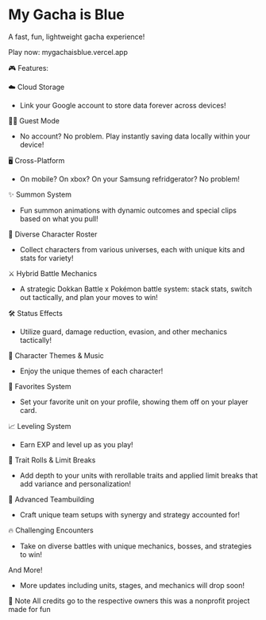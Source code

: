 # My Gacha is Blue
 A fast, fun, lightweight gacha experience!

 Play now: mygachaisblue.vercel.app

🎮 Features:

☁️ Cloud Storage
- Link your Google account to store data forever across devices!

🧑‍💻 Guest Mode
- No account? No problem. Play instantly saving data locally within your device!

🖥️ Cross-Platform
- On mobile? On xbox? On your Samsung refridgerator? No problem!

✨ Summon System
- Fun summon animations with dynamic outcomes and special clips based on what you pull!

🧍 Diverse Character Roster
- Collect characters from various universes, each with unique kits and stats for variety!

⚔️ Hybrid Battle Mechanics
- A strategic Dokkan Battle x Pokémon battle system: stack stats, switch out tactically, and plan your moves to win!

🛠️ Status Effects
- Utilize guard, damage reduction, evasion, and other mechanics tactically!

🎵 Character Themes & Music
- Enjoy the unique themes of each character!

💖 Favorites System
- Set your favorite unit on your profile, showing them off on your player card.

📈 Leveling System
- Earn EXP and level up as you play!

🎲 Trait Rolls & Limit Breaks
- Add depth to your units with rerollable traits and applied limit breaks that add variance and personalization!

🧠 Advanced Teambuilding
- Craft unique team setups with synergy and strategy accounted for!

🔥 Challenging Encounters
- Take on diverse battles with unique mechanics, bosses, and strategies to win!

And More!
- More updates including units, stages, and mechanics will drop soon!

📌 Note
All credits go to the respective owners this was a nonprofit project made for fun
